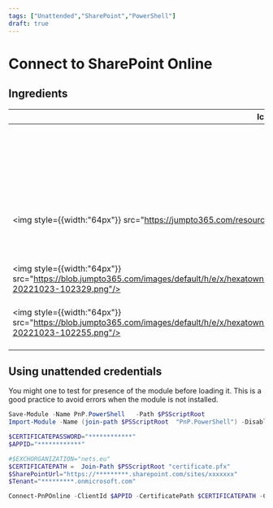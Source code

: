 ```yaml
---
tags: ["Unattended","SharePoint","PowerShell"]
draft: true
---
```


# Connect to SharePoint Online


## 

## Ingredients

| Icon | Ingredient | Description |
| --- | --- | ---|
| | Word document | Word document with Quick Parts - the Master|
|<img style={{width:"64px"}} src="https://jumpto365.com/resources/images/Icons/SharePoint%20New.png"/> | SharePoint Document Library | Document Library to store the contract and control the metadata (variable) |
|<img style={{width:"64px"}} src="https://blob.jumpto365.com/images/default/h/e/x/hexatown.com/m/matt@hexatown.com/2022/10/Power%20Apps.png-20221023-102329.png"/> | Power App | Power App to collect data |
|<img style={{width:"64px"}} src="https://blob.jumpto365.com/images/default/h/e/x/hexatown.com/m/matt@hexatown.com/2022/10/Power%20Automate.png-20221023-102255.png"/> | Power Automate | Power Automate to create the contract |


## Using unattended credentials

You might one to test for presence of the module before loading it. This is a good practice to avoid errors when the module is not installed.

```powershell
Save-Module -Name PnP.PowerShell   -Path $PSScriptRoot 
Import-Module -Name (join-path $PSScriptRoot  "PnP.PowerShell") -DisableNameChecking

$CERTIFICATEPASSWORD="************"
$APPID="************"

#$EXCHORGANIZATION="nets.eu"
$CERTIFICATEPATH =  Join-Path $PSScriptRoot "certificate.pfx"
$SharePointUrl="https://*********.sharepoint.com/sites/xxxxxxx"
$Tenant="*********.onmicrosoft.com"

Connect-PnPOnline -ClientId $APPID -CertificatePath $CERTIFICATEPATH -CertificatePassword (ConvertTo-SecureString -AsPlainText $CERTIFICATEPASSWORD -Force) -Url $SharePointUrl -Tenant $Tenant


```